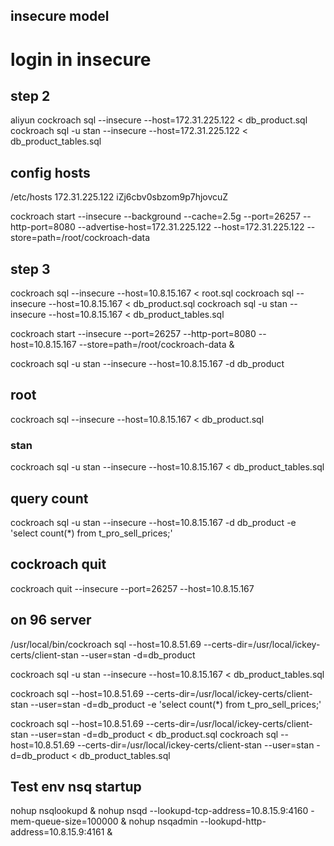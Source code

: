 

##
## insecure model
# login in insecure

## step 2

aliyun
cockroach sql  --insecure --host=172.31.225.122  < db_product.sql
cockroach sql -u stan --insecure --host=172.31.225.122 < db_product_tables.sql


## config hosts
/etc/hosts
172.31.225.122  iZj6cbv0sbzom9p7hjovcuZ

cockroach start --insecure --background --cache=2.5g --port=26257 --http-port=8080 --advertise-host=172.31.225.122 --host=172.31.225.122 --store=path=/root/cockroach-data


## step 3
cockroach sql --insecure --host=10.8.15.167 < root.sql
cockroach sql --insecure --host=10.8.15.167 < db_product.sql
cockroach sql -u stan --insecure --host=10.8.15.167 < db_product_tables.sql


cockroach start --insecure --port=26257 --http-port=8080 --host=10.8.15.167 --store=path=/root/cockroach-data &

cockroach sql -u stan --insecure --host=10.8.15.167 -d db_product

## root
cockroach sql --insecure --host=10.8.15.167 < db_product.sql
### stan
cockroach sql -u stan --insecure --host=10.8.15.167 < db_product_tables.sql

## query count
cockroach sql -u stan --insecure --host=10.8.15.167 -d db_product -e 'select count(*) from t_pro_sell_prices;'


## cockroach quit
cockroach quit --insecure --port=26257 --host=10.8.15.167


## on 96 server

/usr/local/bin/cockroach sql --host=10.8.51.69 --certs-dir=/usr/local/ickey-certs/client-stan --user=stan -d=db_product



cockroach sql -u stan --insecure --host=10.8.15.167 < db_product_tables.sql


cockroach sql --host=10.8.51.69 --certs-dir=/usr/local/ickey-certs/client-stan --user=stan -d=db_product -e 'select count(*) from t_pro_sell_prices;'

cockroach sql --host=10.8.51.69 --certs-dir=/usr/local/ickey-certs/client-stan --user=stan -d=db_product  < db_product.sql
cockroach sql --host=10.8.51.69 --certs-dir=/usr/local/ickey-certs/client-stan --user=stan -d=db_product  < db_product_tables.sql


## Test env nsq startup
nohup nsqlookupd &
nohup nsqd --lookupd-tcp-address=10.8.15.9:4160 -mem-queue-size=100000 &
nohup nsqadmin --lookupd-http-address=10.8.15.9:4161 &
